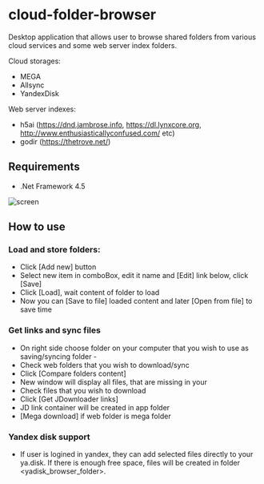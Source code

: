 # cloud-folder-browser
Desktop application that allows user to browse shared folders from various cloud services and some web server index folders. 

Cloud storages:
* MEGA
* Allsync
* YandexDisk

Web server indexes:
* h5ai (https://dnd.jambrose.info, https://dl.lynxcore.org, http://www.enthusiasticallyconfused.com/ etc)
* godir (https://thetrove.net/)

## Requirements
* .Net Framework 4.5

![screen](https://i.imgur.com/qdtG7Yt.jpg)

## How to use
### Load and store folders:
* Click [Add new] button
* Select new item in comboBox, edit it name and [Edit] link below, click [Save]
* Click [Load], wait content of folder to load
* Now you can [Save to file] loaded content and later [Open from file] to save time
### Get links and sync files
* On right side choose folder on your computer that you wish to use as saving/syncing folder - <sync folder>
* Check web folders that you wish to download/sync
* Click [Compare folders content]
* New window will display all files, that are missing in your <sync folder>
* Check files that you wish to download
* Click [Get JDownloader links]
* JD link container will be created in app folder
*  [Mega download] if web folder is mega folder
### Yandex disk support
* If user is logined in yandex, they can add selected files directly to your ya.disk. If there is enough free space, files will be created in folder <yadisk_browser_folder>.
